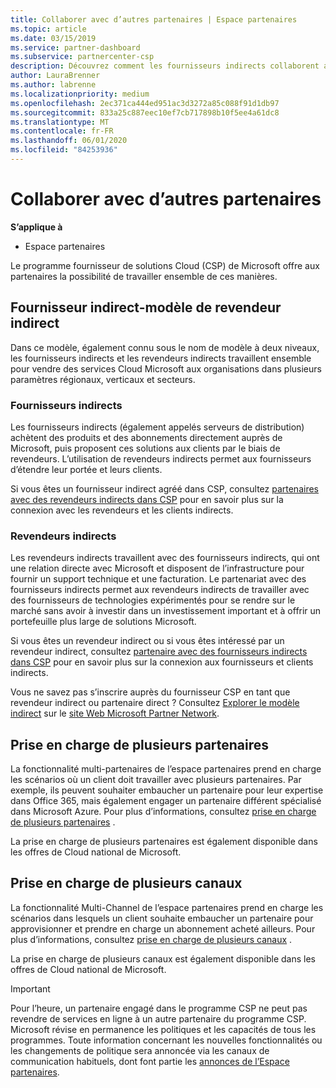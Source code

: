 ```yaml
---
title: Collaborer avec d’autres partenaires | Espace partenaires
ms.topic: article
ms.date: 03/15/2019
ms.service: partner-dashboard
ms.subservice: partnercenter-csp
description: Découvrez comment les fournisseurs indirects collaborent avec des revendeurs indirects dans le programme fournisseur de solutions Cloud (CSP) et déterminez le rôle qui vous convient.
author: LauraBrenner
ms.author: labrenne
ms.localizationpriority: medium
ms.openlocfilehash: 2ec371ca444ed951ac3d3272a85c088f91d1db97
ms.sourcegitcommit: 833a25c887eec10ef7cb717898b10f5ee4a61dc8
ms.translationtype: MT
ms.contentlocale: fr-FR
ms.lasthandoff: 06/01/2020
ms.locfileid: "84253936"
---
```

# <a name="work-with-other-partners"></a>Collaborer avec d’autres partenaires

**S’applique à**

-  Espace partenaires

Le programme fournisseur de solutions Cloud (CSP) de Microsoft offre aux partenaires la possibilité de travailler ensemble de ces manières.

## <a name="indirect-provider-indirect-reseller-model"></a>Fournisseur indirect-modèle de revendeur indirect

Dans ce modèle, également connu sous le nom de modèle à deux niveaux, les fournisseurs indirects et les revendeurs indirects travaillent ensemble pour vendre des services Cloud Microsoft aux organisations dans plusieurs paramètres régionaux, verticaux et secteurs. 

### <a name="indirect-providers"></a>Fournisseurs indirects

Les fournisseurs indirects (également appelés serveurs de distribution) achètent des produits et des abonnements directement auprès de Microsoft, puis proposent ces solutions aux clients par le biais de revendeurs. L’utilisation de revendeurs indirects permet aux fournisseurs d’étendre leur portée et leurs clients. 

Si vous êtes un fournisseur indirect agréé dans CSP, consultez [partenaires avec des revendeurs indirects dans CSP](indirect-provider-tasks-in-partner-center.md) pour en savoir plus sur la connexion avec les revendeurs et les clients indirects. 

### <a name="indirect-resellers"></a>Revendeurs indirects 

Les revendeurs indirects travaillent avec des fournisseurs indirects, qui ont une relation directe avec Microsoft et disposent de l’infrastructure pour fournir un support technique et une facturation. Le partenariat avec des fournisseurs indirects permet aux revendeurs indirects de travailler avec des fournisseurs de technologies expérimentés pour se rendre sur le marché sans avoir à investir dans un investissement important et à offrir un portefeuille plus large de solutions Microsoft. 

Si vous êtes un revendeur indirect ou si vous êtes intéressé par un revendeur indirect, consultez [partenaire avec des fournisseurs indirects dans CSP](indirect-reseller-tasks-in-partner-center.md) pour en savoir plus sur la connexion aux fournisseurs et clients indirects.

Vous ne savez pas s’inscrire auprès du fournisseur CSP en tant que revendeur indirect ou partenaire direct ? Consultez [Explorer le modèle indirect](https://partner.microsoft.com/cloud-solution-provider/indirect) sur le [site Web Microsoft Partner Network](https://partner.microsoft.com).   

## <a name="multi-partner-support"></a>Prise en charge de plusieurs partenaires

La fonctionnalité multi-partenaires de l’espace partenaires prend en charge les scénarios où un client doit travailler avec plusieurs partenaires. Par exemple, ils peuvent souhaiter embaucher un partenaire pour leur expertise dans Office 365, mais également engager un partenaire différent spécialisé dans Microsoft Azure. Pour plus d’informations, consultez [prise en charge de plusieurs partenaires](multipartner.md) .

La prise en charge de plusieurs partenaires est également disponible dans les offres de Cloud national de Microsoft. 

## <a name="multi-channel-support"></a>Prise en charge de plusieurs canaux

La fonctionnalité Multi-Channel de l’espace partenaires prend en charge les scénarios dans lesquels un client souhaite embaucher un partenaire pour approvisionner et prendre en charge un abonnement acheté ailleurs. Pour plus d’informations, consultez [prise en charge de plusieurs canaux](multichannel.md) .

La prise en charge de plusieurs canaux est également disponible dans les offres de Cloud national de Microsoft.

> [!IMPORTANT]  
> Pour l’heure, un partenaire engagé dans le programme CSP ne peut pas revendre de services en ligne à un autre partenaire du programme CSP. Microsoft révise en permanence les politiques et les capacités de tous les programmes. Toute information concernant les nouvelles fonctionnalités ou les changements de politique sera annoncée via les canaux de communication habituels, dont font partie les [annonces de l’Espace partenaires](announcements/index.md).
